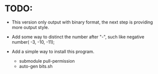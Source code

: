 TODO:
=====
 - This version only output with binary format,
   the next step is providing more output style.

 - Add some way to distinct the number after "-",
   such like negative number( -3, -10, -11);

 - Add a simple way to install this program.
     - submodule pull-permission
     - auto-gen bits.sh
